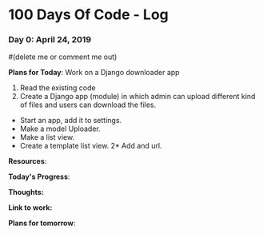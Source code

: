 # 100 Days Of Code - Log

### Day 0: April 24, 2019
#(delete me or comment me out)

**Plans for Today**: 
Work on a Django downloader app
1. Read the existing code
2. Create a Django app (module) in which admin can upload different kind of files and users can download the files.
* Start an app, add it to settings.
* Make a model Uploader.
* Make a list view.
* Create a template list view.
2* Add and url.

**Resources**:

**Today's Progress**: 

**Thoughts:** 

**Link to work:** 

**Plans for tomorrow**:

